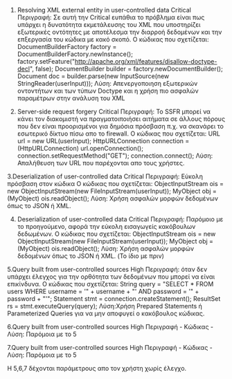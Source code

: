 1. Resolving XML external entity in user-controlled data Critical
Περιγραφή: Σε αυτή την Critical ευπάθια το πρόβλημα είναι πως υπάρχει η δυνατότητα εκμετάλευσης του XML που υποστηρίζει εξωτερικές οντότητες με αποτέλεσμα την διαρροή δεδομένων και την επξεργασία του κώδικα με κακό σκοπό.
Ο κώδικας που σχετίζεται:
              DocumentBuilderFactory factory = DocumentBuilderFactory.newInstance();
              factory.setFeature("http://apache.org/xml/features/disallow-doctype-decl", false);
              DocumentBuilder builder = factory.newDocumentBuilder();
              Document doc = builder.parse(new InputSource(new StringReader(userInput)));
Λύση: Απενεργοποιηση εξωτερικών οντοντήτων και των τύπων Doctype και η χρήση πιο ασφαλών παραμέτρων στην ανάλυση του XML

2. Server-side request forgery Critical
Περιγραφή: Το SSFR μπορεί να κάνει τον διακομιστή να πραγματοιποιήσει αιτήματα σε άλλους πόρους που δεν είναι προορισμένοι για δημόσια πρόσβαση π.χ. να σκανάρει το εσωτερικό δίκτυο πίσω απο το firewall.
Ο κώδικας που σχετίζεται:
        URL url = new URL(userInput);
        HttpURLConnection connection = (HttpURLConnection) url.openConnection();
        connection.setRequestMethod("GET");
        connection.connect(); 
Λύση: Απαλήθευση των URL που παρέχονται απο τους χρήστες.

3.Deserialization of user-controlled data Critical
Περιγραφή: Εύκολη πρόσβαση στον κώδικα
Ο κώδικας που σχετίζεται: 
        ObjectInputStream ois = new ObjectInputStream(new FileInputStream(userInput));
        MyObject obj = (MyObject) ois.readObject();
Λύση: Χρήση ασφαλών μορφών δεδομένων όπως το JSON ή XML.

4.  Deserialization of user-controlled data Critical
Περιγραφή: Παρόμοιο με το προηγούμενο, αφορά την εύκολη εισαγωγείς κακόβουλων δεδωμένων.
Ο κώδικας που σχετίζεται:
      ObjectInputStream ois = new ObjectInputStream(new FileInputStream(userInput));
      MyObject obj = (MyObject) ois.readObject();
Λύση: Χρήση ασφαλών μορφών δεδομένων όπως το JSON ή XML. (Το ίδιο με πριν)

5.Query built from user-controlled sources High
Περιγραφή: όταν δεν υπάρχει έλεγχος για την ορθότητα των δεδομένων που μπορεί να είναι επικίνδυνα.
Ο κώδικας που σχετίζεται:
      String query = "SELECT * FROM users WHERE username = '" + username + "' AND password = '" + password + "'";
      Statement stmt = connection.createStatement();
      ResultSet rs = stmt.executeQuery(query);
Λύση:Χρήση Prepared Statements ή Parameterized Queries για να μην αποφυγεί ο κακόβουλος κώδικας.

6.Query built from user-controlled sources High
Περιγραφή - Κώδικας - Λύση: Παρόμοια με το 5

7.Query built from user-controlled sources High
Περιγραφή - Κώδικας - Λύση: Παρόμοια με το 5

Η 5,6,7 δέχονται παράμετρους απο τον χρήστη χωρίς έλεγχο.






      
